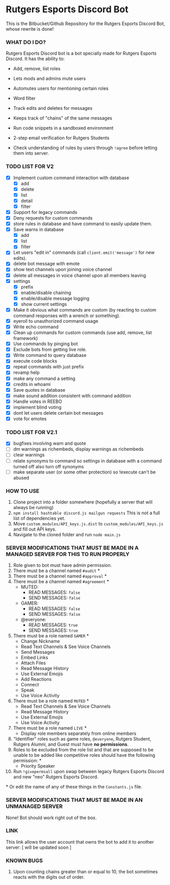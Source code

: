 # Rutgers Esports Discord Bot
This is the Bitbucket/Github Repository for the Rutgers Esports Discord Bot, whose rewrite is done!

### WHAT DO I DO?
Rutgers Esports Discord bot is a bot specially made for Rutgers Esports Discord. It has the ability to:

- Add, remove, list roles

- Lets mods and admins mute users

- Automutes users for mentioning certain roles

- Word filter

- Track edits and deletes for messages

- Keeps track of "chains" of the same messages

- Run code snippets in a sandboxed environment

- 2-step email verification for Rutgers Students

- Check understanding of rules by users through `!agree` before letting them into server.

### TODO LIST FOR V2
- [x] Implement custom command interaction with database
    - [x] add
    - [x] delete
    - [x] list
    - [x] detail
    - [x] filter
- [x] Support for legacy commands
- [x] Deny requests for custom commands
- [x] store rules in database and have command to easily update them.
- [x] Save warns in database
    - [x] add
    - [x] list
    - [x] filter
- [x] Let users "edit in" commands (call `client.emit('message')` for new edits).
- [x] delete bot message with emote
- [x] show text channels upon joining voice channel
- [x] delete all messages in voice channel upon all members leaving
- [x] settings
    - [x] prefix
    - [x] enable/disable chaining
    - [x] enable/disable message logging
    - [x] show current settings
- [x] Make it obvious what commands are custom (by reacting to custom command responses with a wrench or something).
- [x] eyeroll to unauthorized command usage
- [x] Write echo command
- [x] Clean up commands for custom commands (use add, remove, list framework)
- [x] Use commands by pinging bot
- [x] Exclude bots from getting live role.
- [x] Write command to query database
- [x] execute code blocks
- [x] repeat commands with just prefix
- [x] revamp help
- [x] make any command a setting
- [x] credits in whoami
- [x] Save quotes in database
- [x] make sound addition consistent with command addition
- [x] Handle votes in REEBO
- [x] implement blind voting
- [x] dont let users delete certain bot messages
- [x] vote for emotes

### TODO LIST FOR V2.1
- [x] bugfixes involving warn and quote
- [ ] dm warnings as richembeds, display warnings as richembeds
- [ ] clear warnings
- [ ] relate synonyms to command so settings in database with a command turned off also turn off synonyms
- [ ] make separate user (or some other protection) so !execute can't be abused

### HOW TO USE
1. Clone project into a folder somewhere (hopefully a server that will always be running)
2. `npm install hashtable discord.js mailgun requests` This is not a full list of dependencies yet.
3. Move `custom_modules/API_keys.js.dist` to `custom_modules/API_keys.js` and fill out API keys.
4. Navigate to the cloned folder and run `node main.js`

### SERVER MODIFICATIONS THAT MUST BE MADE IN A MANAGED SERVER FOR THIS TO RUN PROPERLY
1. Role given to bot must have admin permission.
2. There must be a channel named `#audit` \*
3. There must be a channel named `#approval` \*
4. There must be a channel named `#agreement` \*
    * MUTED:
        * READ MESSAGES: `false`
        * SEND MESSAGES: `false`
    * GAMER:
        * READ MESSAGES: `false`
        * SEND MESSAGES: `false`
    * @everyone:
        * READ MESSAGES: `true`
        * SEND MESSAGES: `true`
5. There must be a role named `GAMER` \*
    * Change Nickname
    * Read Text Channels & See Voice Channels
    * Send Messages
    * Embed Links
    * Attach Files
    * Read Message History
    * Use External Emojis
    * Add Reactions
    * Connect
    * Speak
    * Use Voice Activity
6. There must be a role named `MUTED` \*
    * Read Text Channels & See Voice Channels
    * Read Message History
    * Use External Emojis
    * Use Voice Activity
7. There must be a role named `LIVE` \*
    * Display role members separately from online members
8. "Identifier" roles such as game roles, `@everyone`, Rutgers Student, Rutgers Alumni, and Guest must have **no permissions**.
9. Roles to be excluded from the role list and that are supposed to be unable to be added like competitive roles should have the following permission: \*
    * Priority Speaker
11. Run `!givepermsall` upon swap between legacy Rutgers Esports Discord and new "neo" Rutgers Esports Discord.

\* Or edit the name of any of these things in the `Constants.js` file.

### SERVER MODIFICATIONS THAT MUST BE MADE IN AN UNMANAGED SERVER
None! Bot should work right out of the box.

### LINK
This link allows the user account that owns the bot to add it to another server:
[ will be updated soon ]

### KNOWN BUGS
1. Upon counting chains greater than or equal to 10, the bot sometimes reacts with the digits out of order.
